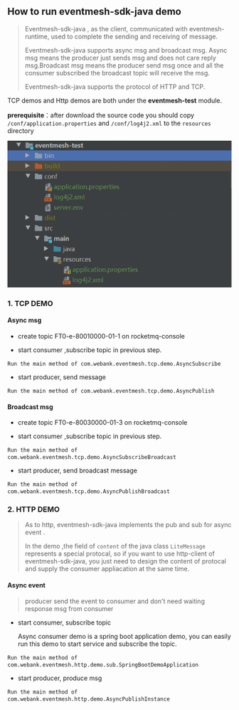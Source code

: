 ## How to run eventmesh-sdk-java demo

> Eventmesh-sdk-java , as the client, communicated with eventmesh-runtime, used to complete the sending and receiving of message.  
>
> Eventmesh-sdk-java supports async msg and broadcast msg. Async msg means the producer just sends msg and does not care reply msg.Broadcast msg means the producer send msg once and all the consumer subscribed the broadcast topic will receive the msg. 
>
> Eventmesh-sdk-java supports  the protocol  of HTTP and TCP.  

TCP demos and Http demos are both under the **eventmesh-test** module.

**prerequisite**：after download the source code you should copy `/conf/application.properties` and `/conf/log4j2.xml` to the `resources` directory

![image-test-structure](../../images/eventmesh-test-structure.png)

###  1. TCP DEMO

#### Async msg 

- create topic FT0-e-80010000-01-1 on rocketmq-console

- start consumer ,subscribe topic in previous step. 

```
Run the main method of com.webank.eventmesh.tcp.demo.AsyncSubscribe
```

- start producer, send  message


```
Run the main method of com.webank.eventmesh.tcp.demo.AsyncPublish
```

#### Broadcast msg 

- create topic FT0-e-80030000-01-3 on rocketmq-console

- start consumer ,subscribe topic in previous step. 

```
Run the main method of com.webank.eventmesh.tcp.demo.AsyncSubscribeBroadcast
```

* start producer, send broadcast message

```
Run the main method of com.webank.eventmesh.tcp.demo.AsyncPublishBroadcast
```

### 2. HTTP DEMO

> As to http, eventmesh-sdk-java implements  the pub and sub for async event . 
>
> In the demo ,the field of `content` of the java class `LiteMessage` represents a special protocal, so if you want to use http-client of eventmesh-sdk-java, you just need to design the content of protocal and supply the consumer appliacation at the same time.

#### Async event

> producer send the event to consumer and don't need waiting response msg from consumer

- start consumer, subscribe topic

  Async consumer demo is a spring boot application demo,  you can easily run this demo to start service and subscribe the topic.

```
Run the main method of com.webank.eventmesh.http.demo.sub.SpringBootDemoApplication
```

- start producer, produce msg

```
Run the main method of com.webank.eventmesh.http.demo.AsyncPublishInstance
```

